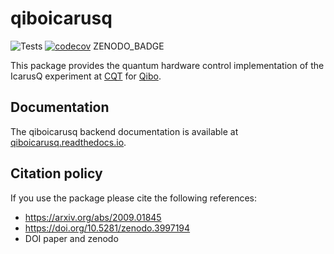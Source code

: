 # qiboicarusq

![Tests](https://github.com/qiboteam/qiboicarusq/workflows/Tests/badge.svg)
[![codecov](https://codecov.io/gh/qiboteam/qiboicarusq/branch/main/graph/badge.svg?token=11UENAPBPH)](https://codecov.io/gh/qiboteam/qiboicarusq)
ZENODO_BADGE

This package provides the quantum hardware control implementation of the IcarusQ experiment at [CQT](https://www.quantumlah.org/) for [Qibo](https://github.com/qiboteam/qibo).

## Documentation

The qiboicarusq backend documentation is available at [qiboicarusq.readthedocs.io](https://qiboicarusq.readthedocs.io/en/stable).

## Citation policy

If you use the package please cite the following references:
- https://arxiv.org/abs/2009.01845
- https://doi.org/10.5281/zenodo.3997194
- DOI paper and zenodo
